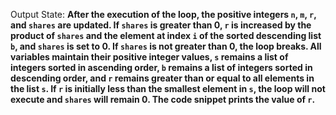 Output State: **After the execution of the loop, the positive integers `n`, `m`, `r`, and `shares` are updated. If `shares` is greater than 0, `r` is increased by the product of `shares` and the element at index `i` of the sorted descending list `b`, and `shares` is set to 0. If `shares` is not greater than 0, the loop breaks. All variables maintain their positive integer values, `s` remains a list of integers sorted in ascending order, `b` remains a list of integers sorted in descending order, and `r` remains greater than or equal to all elements in the list `s`. If `r` is initially less than the smallest element in `s`, the loop will not execute and `shares` will remain 0. The code snippet prints the value of `r`.**